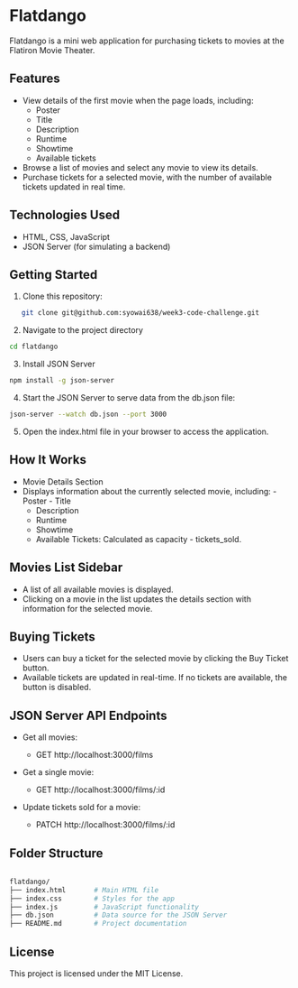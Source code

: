 # Flatdango

Flatdango is a mini web application for purchasing tickets to movies at the Flatiron Movie Theater.

## Features

- View details of the first movie when the page loads, including:
  - Poster
  - Title
  - Description
  - Runtime
  - Showtime
  - Available tickets
- Browse a list of movies and select any movie to view its details.
- Purchase tickets for a selected movie, with the number of available tickets updated in real time.

## Technologies Used

- HTML, CSS, JavaScript
- JSON Server (for simulating a backend)

## Getting Started

1. Clone this repository:
```bash
   git clone git@github.com:syowai638/week3-code-challenge.git
```

2. Navigate to the project directory
```bash
cd flatdango
```
3. Install JSON Server
```bash
npm install -g json-server
```
4. Start the JSON Server to serve data from the db.json file:
```bash
json-server --watch db.json --port 3000
```
5. Open the index.html file in your browser to access the application.

## How It Works
- Movie Details Section
- Displays information about the currently selected movie, including:
      - Poster
      - Title
     - Description
     - Runtime
     - Showtime
     - Available Tickets: Calculated as capacity - tickets_sold.

## Movies List Sidebar
- A list of all available movies is displayed.
- Clicking on a movie in the list updates the details section with information for the selected movie.

## Buying Tickets
- Users can buy a ticket for the selected movie by clicking the Buy Ticket button.
- Available tickets are updated in real-time. If no tickets are available, the button is disabled.

## JSON Server API Endpoints
- Get all movies:
     - GET http://localhost:3000/films

- Get a single movie:
     - GET http://localhost:3000/films/:id

- Update tickets sold for a movie:
    - PATCH http://localhost:3000/films/:id


## Folder Structure
```bash

flatdango/
├── index.html       # Main HTML file
├── index.css        # Styles for the app
├── index.js         # JavaScript functionality
├── db.json          # Data source for the JSON Server
├── README.md        # Project documentation
```

## License
This project is licensed under the MIT License.


